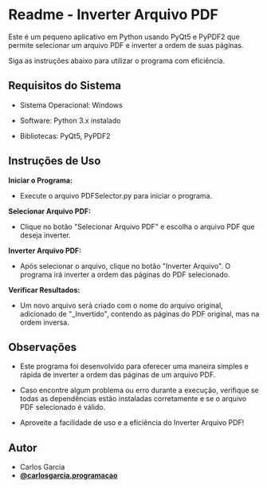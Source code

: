# Readme - Inverter Arquivo PDF

Este é um pequeno aplicativo em Python usando PyQt5 e PyPDF2 que permite selecionar um arquivo PDF e inverter a ordem de suas páginas.

Siga as instruções abaixo para utilizar o programa com eficiência.

## Requisitos do Sistema

- Sistema Operacional: Windows

- Software: Python 3.x instalado

- Bibliotecas: PyQt5, PyPDF2

## Instruções de Uso

**Iniciar o Programa:**

- Execute o arquivo PDFSelector.py para iniciar o programa.

**Selecionar Arquivo PDF:**

- Clique no botão "Selecionar Arquivo PDF" e escolha o arquivo PDF que deseja inverter.

**Inverter Arquivo PDF:**

- Após selecionar o arquivo, clique no botão "Inverter Arquivo". O programa irá inverter a ordem das páginas do PDF selecionado.

**Verificar Resultados:**

- Um novo arquivo será criado com o nome do arquivo original, adicionado de "_Invertido", contendo as páginas do PDF original, mas na ordem inversa.

## Observações

- Este programa foi desenvolvido para oferecer uma maneira simples e rápida de inverter a ordem das páginas de um arquivo PDF.

- Caso encontre algum problema ou erro durante a execução, verifique se todas as dependências estão instaladas corretamente e se o arquivo PDF selecionado é válido.

- Aproveite a facilidade de uso e a eficiência do Inverter Arquivo PDF!

## Autor

- Carlos Garcia
- **[@carlosgarcia.programacao](https://www.instagram.com/carlosgarcia.programacao/)**
